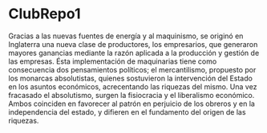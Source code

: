 # ClubRepo1
Gracias a las nuevas fuentes de energía y al maquinismo, se originó en Inglaterra una nueva clase de
productores, los empresarios, que generaron mayores ganancias mediante la razón aplicada a la
producción y gestión de las empresas. Ésta implementación de maquinarias tiene como
consecuencia dos pensamientos políticos; el mercantilismo, propuesto por los monarcas
absolutistas, quienes sostuvieron la intervención del Estado en los asuntos económicos,
acrecentando las riquezas del mismo. Una vez fracasado el absolutismo, surgen la fisiocracia y el
liberalismo económico. Ambos coinciden en favorecer al patrón en perjuicio de los obreros y en la
independencia del estado, y difieren en el fundamento del origen de las riquezas.